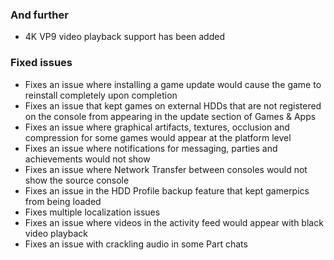 ### And further
- 4K VP9 video playback support has been added

### Fixed issues
- Fixes an issue where installing a game update would cause the game to reinstall completely upon completion
- Fixes an issue that kept games on external HDDs that are not registered on the console from appearing in the update section of Games & Apps
- Fixes an issue where graphical artifacts, textures, occlusion and compression for some games would appear at the platform level
- Fixes an issue where notifications for messaging, parties and achievements would not show
- Fixes an issue where Network Transfer between consoles would not show the source console
- Fixes an issue in the HDD Profile backup feature that kept gamerpics from being loaded
- Fixes multiple localization issues
- Fixes an issue where videos in the activity feed would appear with black video playback
- Fixes an issue with crackling audio in some Part chats